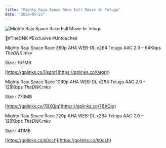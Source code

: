 ```yaml
---
title: "Mighty Raju Space Race Full Movie In Telugu"
date: "2020-05-23"
---
```


![Mighty Raju Space Race Full Movie In Telugu](https://snagfilms-a.akamaihd.net/38c1e2aa-64c1-41c3-8b5e-674247d490c8/images/2020/05/21/1590083250081_2watchspaceraceonline1920x1080_16x9Images.jpg "Mighty Raju Space Race Full Movie In Telugu")

🌟#TheDNK #Exclusive #Untouched

Mighty Raju Space Race 360p AHA WEB-DL x264 Telugu AAC 2.0 – 64Kbps _TheDNK_.mkv

Size : 167MB

[https://gplinks.co/0sgrjr](https://gplinks.co/0sgrjr)

Mighty Raju Space Race 1080p AHA WEB-DL x264 Telugu AAC 2.0 – 128Kbps _TheDNK_.mkv

Size : 773MB

[https://gplinks.co/7BXQjq](https://gplinks.co/7BXQjq)

Mighty Raju Space Race 720p AHA WEB-DL x264 Telugu AAC 2.0 – 128Kbps _TheDNK_.mkv

Size : 411MB

[https://gplinks.co/k0oLh](https://gplinks.co/k0oLh)

